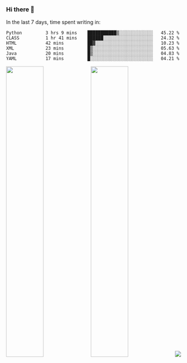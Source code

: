 ### Hi there 👋

In the last 7 days, time spent writing in:

<!--START_SECTION:waka-->

```text
Python         3 hrs 9 mins    ███████████▒░░░░░░░░░░░░░   45.22 %
CLASS          1 hr 41 mins    ██████░░░░░░░░░░░░░░░░░░░   24.32 %
HTML           42 mins         ██▓░░░░░░░░░░░░░░░░░░░░░░   10.23 %
XML            23 mins         █▒░░░░░░░░░░░░░░░░░░░░░░░   05.63 %
Java           20 mins         █▒░░░░░░░░░░░░░░░░░░░░░░░   04.83 %
YAML           17 mins         █░░░░░░░░░░░░░░░░░░░░░░░░   04.21 %
```

<!--END_SECTION:waka-->

<img src="https://wakatime.com/share/@jimtje/5d0c92de-08f8-4a72-8f2f-6a9693d1e318.svg" width=45% height=45%> <img src="https://wakatime.com/share/@jimtje/501498ae-bda5-4da7-a89d-b40bcdd5556d.svg" width=45% height=45%>
![](https://hit.yhype.me/github/profile?user_id=43537315)
